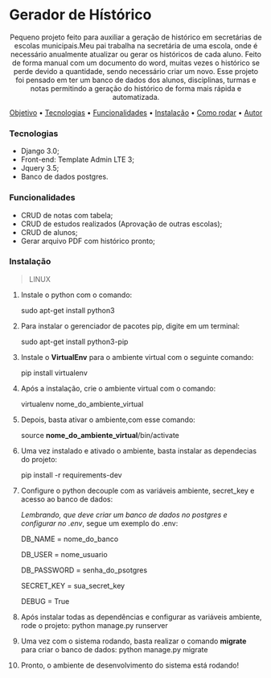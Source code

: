 # Gerador de Hístórico
<p align="center"> Pequeno projeto feito para auxiliar a geração de histórico em secretárias de escolas municipais.Meu pai trabalha na secretária de uma escola, onde é necessário anualmente atualizar ou gerar os históricos de cada aluno. Feito de forma manual com um documento do word, muitas vezes o histórico se perde devido a quantidade, sendo necessário criar um novo. Esse projeto foi pensado em ter um banco de dados dos alunos, disciplinas, turmas e notas permitindo a geração do histórico de forma mais rápida e automatizada.</p>

<p align="center">
 <a href="#Gerador">Objetivo</a> •
 <a href="#tecnologias">Tecnologias</a> • 
 <a href="#funcionalidades">Funcionalidades</a> • 
 <a href="#instalação">Instalação</a> • 
 <a href="#tecnologias">Como rodar</a> • 
 <a href="#autor">Autor</a>
</p>

### Tecnologias
* Django 3.0;
* Front-end: Template Admin LTE 3;
* Jquery 3.5;
* Banco de dados postgres.

### Funcionalidades
* CRUD de notas com tabela;
* CRUD de estudos realizados (Aprovação de outras escolas);
* CRUD de alunos;
* Gerar arquivo PDF com histórico pronto;

### Instalação
> LINUX

1. Instale o python com o comando: 

    sudo apt-get install python3

2. Para instalar o gerenciador de pacotes pip, digite em um terminal:

    sudo apt-get install python3-pip

3. Instale o **VirtualEnv** para o ambiente virtual com o seguinte comando:

    pip install virtualenv

4. Após a instalação, crie o ambiente virtual com o comando:

    virtualenv nome_do_ambiente_virtual

5. Depois, basta ativar o ambiente,com esse comando:
    
    source **nome_do_ambiente_virtual**/bin/activate

6. Uma vez instalado e ativado o ambiente, basta instalar as dependecias do projeto:
    
    pip install -r requirements-dev

7. Configure o python decouple com as variáveis ambiente, secret_key e acesso ao banco de dados:

    *Lembrando, que deve criar um banco de dados no postgres e configurar no .env*, segue um exemplo do .env:

    DB_NAME = nome_do_banco
    
    
    DB_USER = nome_usuario
    
    
    DB_PASSWORD = senha_do_psotgres
    
    
    SECRET_KEY = sua_secret_key
    
    
    DEBUG = True

8. Após instalar todas as dependências e configurar as variáveis ambiente, rode o projeto:
python manage.py runserver

9. Uma vez com o sistema rodando, basta realizar o comando **migrate** para criar o banco de dados:
    python manage.py migrate

10. Pronto, o ambiente de desenvolvimento do sistema está rodando!





